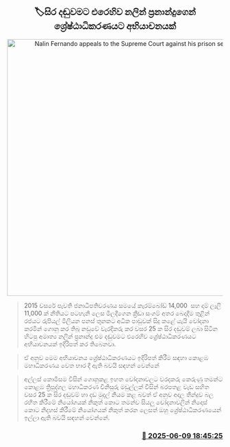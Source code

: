 <p align='center'><b><h2 align='center' title='Nalin Fernando appeals to the Supreme Court against his prison sentence'>🏷සිර දඬුවමට එරෙහිව නලින් ප්‍රනාන්දුගෙන් ශ්‍රේෂ්ඨාධිකරණයට අභියාචනයක්</h2></b></p>
<p align='center'><img src='https://helakuru.sgp1.cdn.digitaloceanspaces.com/esana/images/lib/nalin-fdo[1].jpg' width='600' alt='Nalin Fernando appeals to the Supreme Court against his prison sentence'></p>

> 2015 වසරේ පැවති ජනාධිපතිවරණය සමයේ කැරම්බෝඩ් 14,000  සහ දාම් ලෑලි 11,000 ක් නීතියට පටහැනි ලෙස මිලදීගෙන ක්‍රීඩා සංගම් අතර බෙදාදීම තුළින් රජයට රුපියල් මිලියන පනස් තුනකට අධික පාඩුවක් සිදු කළේ යැයි චෝදනා කරමින් ගොනු කර තිබූ නඩුවේ වැරදිකරු කර වසර 25 ක සිර දඬුවම් ලබා සිටින හිටපු අමාත්‍ය නලින් ප්‍රනාන්දු එම දඬුවමට එරෙහිව ශ්‍රේෂ්ඨාධිකරණයට අභියාචනයක් ඉදිරිපත් කර තිබෙනවා.

> ඒ අනුව මෙම අභියාචනය ශ්‍රේෂ්ඨාධිකරණයට ඉදිරිපත් කිරීම සඳහා කොළඹ මහාධිකරණය වෙත භාර දී ඇති බවයි සඳහන් වෙන්නේ

> අල්ලස් කොමිසම විසින් ගොනුකළ ඉහත චෝදනාවලට වරදකරු කෙරුණු තමන්ට කොළඹ ත්‍රිපුද්ගල මහාධිකරණ විනිසුරු මඩුල්ලක් විසින් බරපතළ වැඩ සහිත වසර 25 ක සිර දඬුවම් හා දඩ මුදල් නියම කළ බවත් ඒ අනුව අදාල තීන්දුව බල රහිත කිරීමේ නියෝගයක් නිකුත් කොට තමන්ව සියලු චෝදනාවලින් නිදොස් කොට නිදහස් කිරීමේ නියෝගයක් නිකුත් කරන ලෙසත් ඔහු ශ්‍රේෂ්ඨාධිකරණයෙන් ඉල්ලා ඇති බවයි සඳහන් වෙන්නේ.



<h3 align='right'><a href='https://www.helakuru.lk/esana/p/110854/'>📅 2025-06-09 18:45:25</a></h3>
